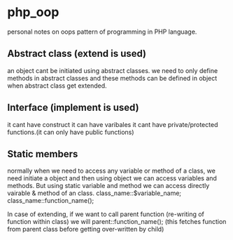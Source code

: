 # php_oop
personal notes on oops pattern of programming in PHP language.


## Abstract class (extend is used)
an object cant be initiated using abstract classes.
we need to only define methods in abstract classes and these methods can be defined in object when abstract class get extended.

## Interface (implement is used)
it cant have construct
it can have varibales
it cant have private/protected functions.(it can only have public functions)

## Static members
normally when we need to access any variable or method of a class, we need initiate a object and then using object we can access variables and methods.
But using static variable and method we can access directly vairable & method of an class.
class_name::$variable_name;
class_name::function_name();

In case of extending, if we want to call parent function (re-writing of function within class) we will 
parent::function_name(); (this fetches function from parent class before getting over-written by child)
